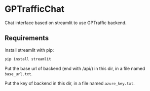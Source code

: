 # GPTrafficChat
Chat interface based on streamlit to use GPTraffic backend.

## Requirements
Install streamlit with pip:
```bash
pip install streamlit
```

Put the base url of backend (end with /api/) in this dir, in a file named `base_url.txt`.

Put the key of backend in this dir, in a file named `azure_key.txt`.

